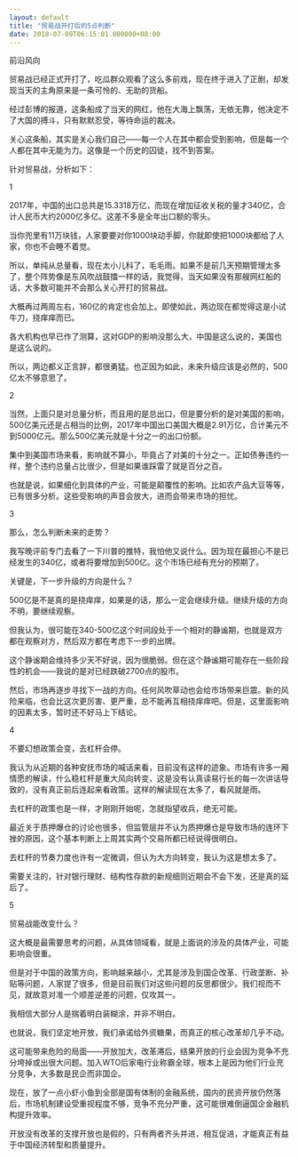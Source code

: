 ```yaml
---
layout: default
title: "贸易战开打后的5点判断"
date: 2018-07-09T06:15:01.000000+08:00
---
```


前沿风向

贸易战已经正式开打了，吃瓜群众观看了这么多前戏，现在终于进入了正剧，却发现当天的主角原来是一条可怜的、无助的货船。

经过彭博的报道，这条船成了当天的网红，他在大海上飘荡，无依无靠，他决定不了大国的搏斗，只有默默忍受，等待命运的裁决。

关心这条船，其实是关心我们自己——每一个人在其中都会受到影响，但是每一个人都在其中无能为力。这像是一个历史的囚徒，找不到答案。

针对贸易战，分析如下：

1

2017年，中国的出口总共是15.3318万亿，而现在增加征收关税的量才340亿，合计人民币大约2000亿多亿。这差不多是全年出口额的零头。

当你兜里有11万块钱，人家要要对你1000块动手脚，你就即使把1000块都给了人家，你也不会睡不着觉。

所以，单纯从总量看，现在太小儿科了，毛毛雨。如果不是前几天预期管理太多了，整个阵势像是东风吹战鼓擂一样的话，我觉得，当天如果没有那艘网红船的话，大多数可能并不会那么关心开打的贸易战。

大概再过两周左右，160亿的肯定也会加上。即使如此，两边现在都觉得这是小试牛刀，挠痒痒而已。

各大机构也早已作了测算，这对GDP的影响没那么大，中国是这么说的，美国也是这么说的。

所以，两边都义正言辞，都很勇猛。也正因为如此，未来升级应该是必然的，500亿太不够意思了。

2

当然，上面只是对总量分析，而且用的是总出口，但是要分析的是对美国的影响，500亿美元还是占相当的比例，2017年中国出口美国大概是2.91万亿，合计美元不到5000亿元。那么500亿美元就是十分之一的出口份额。

集中到美国市场来看，影响就不算小，毕竟占了对美的十分之一。正如债券违约一样，整个违约总量占比很少，但是如果谁踩雷了就是百分之百。

也就是说，如果细化到具体的产业，可能是颠覆性的影响。比如农产品大豆等等，已有很多分析。这些受影响的声音会放大，进而会带来市场的担忧。

3

那么，怎么判断未来的走势？

我写晚评前专门去看了一下川普的推特，我怕他又说什么。因为现在最担心不是已经发生的340亿，或者将要增加到500亿。这个市场已经有充分的预期了。

关键是，下一步升级的方向是什么？

500亿是不是真的是挠痒痒，如果是的话，那么一定会继续升级。继续升级的方向不明，要继续观察。

但我认为，很可能在340-500亿这个时间段处于一个相对的静谧期，也就是双方都在观察对方，然后双方都在考虑下一步的出牌。

这个静谧期会维持多少天不好说，因为很脆弱。但在这个静谧期可能存在一些阶段性的机会——我说的是对已经跌破2700点的股市。

然后，市场再逐步寻找下一战的方向。任何风吹草动也会给市场带来巨震。新的风险来临，也会比这次更厉害、更严重，总不能再互相挠痒痒吧。但是，这里面影响的因素太多，暂时还不好马上下结论。

4

不要幻想政策会变，去杠杆会停。

我认为从近期的各种安抚市场的喊话来看，目前没有这样的迹象。市场有许多一厢情愿的解读，什么稳杠杆是重大风向转变，这是没有认真读易行长的每一次讲话导致的，没有真正前后连起来看政策。这样的解读现在太多了，看风就是雨。

去杠杆的政策也是一样，才刚刚开始呢，怎就指望收兵，绝无可能。

最近关于质押爆仓的讨论也很多，但监管层并不认为质押爆仓是导致市场的连环下挫的原因，这个基本判断上上周其实两个交易所都已经说得很明白。

去杠杆的节奏力度也许有一定微调，但认为大方向转变，我认为这是想太多了。

需要关注的，针对银行理财、结构性存款的新规细则近期会不会下发，还是真的延后了。

5

贸易战能改变什么？

这大概是最需要思考的问题，从具体领域看，就是上面说的涉及的具体产业，可能影响会很重。

但是对于中国的政策方向，影响越来越小，尤其是涉及到国企改革、行政垄断、补贴等问题，人家提了很多，但是目前我们对这些问题的反思都很少。我们视而不见，就故意对准一个顺差逆差的问题，仅攻其一。

我相信大部分人是揣着明白装糊涂，并非不明白。

也就说，我们坚定地开放，我们承诺给外资糖果，而真正的核心改革却几乎不动。

这可能带来危险的局面——开放加大，改革滞后，结果开放的行业会因为竞争不充分垮掉或出很大问题。加入WTO后家电行业称霸全球，根本上是因为他们行业充分竞争，大多数是民企而非国企。

现在，放了一点小虾小鱼到全部是国有体制的金融系统，国内的民资开放仍然落后，市场机制建设受重视程度不够，竞争不充分严重，这可能很难倒逼国企金融机构提升效率。

开放没有改革的支撑开放也是假的，只有两者齐头并进，相互促进，才能真正有益于中国经济转型和质量提升。

